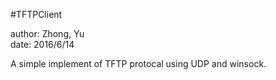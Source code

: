 #TFTPClient
  
author: Zhong, Yu  
date: 2016/6/14  
  
A simple implement of TFTP protocal using UDP and winsock.  
  

  